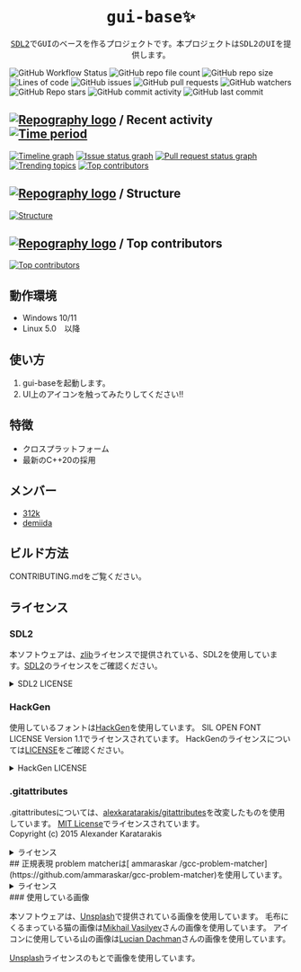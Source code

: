 ﻿<div align="center">
<samp>

# gui-base:sparkles:

[SDL2](https://github.com/libsdl-org/SDL)でGUIのベースを作るプロジェクトです。本プロジェクトはSDL2のUIを提供します。  

</samp>
</div>

![GitHub Workflow Status](https://img.shields.io/github/workflow/status/312k/gui-base/test?style=flat-square)
![GitHub repo file count](https://img.shields.io/github/directory-file-count/312k/gui-base?style=flat-square)
![GitHub repo size](https://img.shields.io/github/repo-size/312k/gui-base?style=flat-square)
![Lines of code](https://img.shields.io/tokei/lines/github/312k/gui-base)
![GitHub issues](https://img.shields.io/github/issues/312k/gui-base)
![GitHub pull requests](https://img.shields.io/github/issues-pr/312k/gui-base)
![GitHub watchers](https://img.shields.io/github/watchers/312k/gui-base?style=social)
![GitHub Repo stars](https://img.shields.io/github/stars/312k/gui-base?style=social)
![GitHub commit activity](https://img.shields.io/github/commit-activity/w/312k/gui-base)
![GitHub last commit](https://img.shields.io/github/last-commit/312k/gui-base)

## [![Repography logo](https://images.repography.com/logo.svg)](https://repography.com) / Recent activity [![Time period](https://images.repography.com/30687787/312k/gui-base/recent-activity/b67230c39379bd61f4d6ae004700cf0c_badge.svg)](https://repography.com)

[![Timeline graph](https://images.repography.com/30687787/312k/gui-base/recent-activity/b67230c39379bd61f4d6ae004700cf0c_timeline.svg)](https://github.com/312k/gui-base/commits)
[![Issue status graph](https://images.repography.com/30687787/312k/gui-base/recent-activity/b67230c39379bd61f4d6ae004700cf0c_issues.svg)](https://github.com/312k/gui-base/issues)
[![Pull request status graph](https://images.repography.com/30687787/312k/gui-base/recent-activity/b67230c39379bd61f4d6ae004700cf0c_prs.svg)](https://github.com/312k/gui-base/pulls)
[![Trending topics](https://images.repography.com/30687787/312k/gui-base/recent-activity/b67230c39379bd61f4d6ae004700cf0c_words.svg)](https://github.com/312k/gui-base/commits)
[![Top contributors](https://images.repography.com/30687787/312k/gui-base/recent-activity/b67230c39379bd61f4d6ae004700cf0c_users.svg)](https://github.com/312k/gui-base/graphs/contributors)

## [![Repography logo](https://images.repography.com/logo.svg)](https://repography.com) / Structure

[![Structure](https://images.repography.com/30687787/312k/gui-base/structure/f96650c885281a688a793077761973f2_table.svg)](https://github.com/312k/gui-base)

## [![Repography logo](https://images.repography.com/logo.svg)](https://repography.com) / Top contributors

[![Top contributors](https://images.repography.com/30687787/312k/gui-base/top-contributors/b67230c39379bd61f4d6ae004700cf0c_table.svg)](https://github.com/312k/gui-base/graphs/contributors)

## 動作環境

- Windows 10/11
- Linux 5.0　以降

## 使い方

1. gui-baseを起動します。
2. UI上のアイコンを触ってみたりしてください!!

## 特徴

- クロスプラットフォーム
- 最新のC++20の採用

## メンバー

- [312k](https://github.com/312k)
- [demiida](https://github.com/demiida)

## ビルド方法

CONTRIBUTING.mdをご覧ください。

## ライセンス

### SDL2

本ソフトウェアは、[zlib](https://www.zlib.net/zlib_license.html)ライセンスで提供されている、SDL2を使用しています。[SDL2](http://www.libsdl.org/license.php)のライセンスをご確認ください。

<details>
<summary> SDL2 LICENSE</summary>
This software is provided 'as-is', without any express or implied
warranty.  In no event will the authors be held liable for any damages
arising from the use of this software.

Permission is granted to anyone to use this software for any purpose,
including commercial applications, and to alter it and redistribute it
freely, subject to the following restrictions:

1. The origin of this software must not be misrepresented; you must not
   claim that you wrote the original software. If you use this software
   in a product, an acknowledgment in the product documentation would be
   appreciated but is not required.
2. Altered source versions must be plainly marked as such, and must not be
   misrepresented as being the original software.
3. This notice may not be removed or altered from any source distribution.

</details>

### HackGen

使用しているフォントは[HackGen](https://github.com/yuru7/HackGen)を使用しています。
SIL OPEN FONT LICENSE Version 1.1でライセンスされています。
HackGenのライセンスについては[LICENSE](https://github.com/yuru7/HackGen/blob/master/LICENSE)をご確認ください。

<details>
<summary>HackGen LICENSE</summary>

## "白源/HackGen" licensing

Copyright (c) 2019, Yuko OTAWARA. with Reserved Font Name "白源", "HackGen"

This Font Software is licensed under the SIL Open Font License, Version 1.1.
This license is copied below, and is also available with a FAQ at:
<https://scripts.sil.org/OFL>

-----------------------------------------------------------

SIL OPEN FONT LICENSE Version 1.1 - 26 February 2007
-----------------------------------------------------------

PREAMBLE
The goals of the Open Font License (OFL) are to stimulate worldwide
development of collaborative font projects, to support the font creation
efforts of academic and linguistic communities, and to provide a free and
open framework in which fonts may be shared and improved in partnership
with others.

The OFL allows the licensed fonts to be used, studied, modified and
redistributed freely as long as they are not sold by themselves. The
fonts, including any derivative works, can be bundled, embedded,
redistributed and/or sold with any software provided that any reserved
names are not used by derivative works. The fonts and derivatives,
however, cannot be released under any other type of license. The
requirement for fonts to remain under this license does not apply
to any document created using the fonts or their derivatives.

DEFINITIONS
"Font Software" refers to the set of files released by the Copyright
Holder(s) under this license and clearly marked as such. This may
include source files, build scripts and documentation.

"Reserved Font Name" refers to any names specified as such after the
copyright statement(s).

"Original Version" refers to the collection of Font Software components as
distributed by the Copyright Holder(s).

"Modified Version" refers to any derivative made by adding to, deleting,
or substituting -- in part or in whole -- any of the components of the
Original Version, by changing formats or by porting the Font Software to a
new environment.

"Author" refers to any designer, engineer, programmer, technical
writer or other person who contributed to the Font Software.

PERMISSION & CONDITIONS
Permission is hereby granted, free of charge, to any person obtaining
a copy of the Font Software, to use, study, copy, merge, embed, modify,
redistribute, and sell modified and unmodified copies of the Font
Software, subject to the following conditions:

1) Neither the Font Software nor any of its individual components,
in Original or Modified Versions, may be sold by itself.

2) Original or Modified Versions of the Font Software may be bundled,
redistributed and/or sold with any software, provided that each copy
contains the above copyright notice and this license. These can be
included either as stand-alone text files, human-readable headers or
in the appropriate machine-readable metadata fields within text or
binary files as long as those fields can be easily viewed by the user.

3) No Modified Version of the Font Software may use the Reserved Font
Name(s) unless explicit written permission is granted by the corresponding
Copyright Holder. This restriction only applies to the primary font name as
presented to the users.

4) The name(s) of the Copyright Holder(s) or the Author(s) of the Font
Software shall not be used to promote, endorse or advertise any
Modified Version, except to acknowledge the contribution(s) of the
Copyright Holder(s) and the Author(s) or with their explicit written
permission.

5) The Font Software, modified or unmodified, in part or in whole,
must be distributed entirely under this license, and must not be
distributed under any other license. The requirement for fonts to
remain under this license does not apply to any document created
using the Font Software.

TERMINATION
This license becomes null and void if any of the above conditions are
not met.

DISCLAIMER
THE FONT SOFTWARE IS PROVIDED "AS IS", WITHOUT WARRANTY OF ANY KIND,
EXPRESS OR IMPLIED, INCLUDING BUT NOT LIMITED TO ANY WARRANTIES OF
MERCHANTABILITY, FITNESS FOR A PARTICULAR PURPOSE AND NONINFRINGEMENT
OF COPYRIGHT, PATENT, TRADEMARK, OR OTHER RIGHT. IN NO EVENT SHALL THE
COPYRIGHT HOLDER BE LIABLE FOR ANY CLAIM, DAMAGES OR OTHER LIABILITY,
INCLUDING ANY GENERAL, SPECIAL, INDIRECT, INCIDENTAL, OR CONSEQUENTIAL
DAMAGES, WHETHER IN AN ACTION OF CONTRACT, TORT OR OTHERWISE, ARISING
FROM, OUT OF THE USE OR INABILITY TO USE THE FONT SOFTWARE OR FROM
OTHER DEALINGS IN THE FONT SOFTWARE.

</details>

### .gitattributes

.gitattributesについては、[alexkaratarakis/gitattributes](https://github.com/alexkaratarakis/gitattributes)を改変したものを使用しています。
[MIT License](https://github.com/alexkaratarakis/gitattributes/blob/master/LICENSE.md)でライセンスされています。  
Copyright (c) 2015 Alexander Karatarakis
<details>
<summary>ライセンス</summary>
The MIT License (MIT)

Copyright (c) 2015 Alexander Karatarakis

Permission is hereby granted, free of charge, to any person obtaining a copy of this software and associated documentation files (the "Software"), to deal in the Software without restriction, including without limitation the righst to use, copy, modify, merge, publish, distribute, sublicense, and/or sell copies of the Software, and to permit persons to whom the Software is furnished to do so, subject to the following conditions:

The above copyright notice and this permission notice shall be included in all copies or substantial portions of the Software.

THE SOFTWARE IS PROVIDED "AS IS", WITHOUT WARRANTY OF ANY KIND, EXPRESS OR IMPLIED, INCLUDING BUT NOT LIMITED TO THE WARRANTIES OF MERCHANTABILITY, FITNESS FOR A PARTICULAR PURPOSE AND NONINFRINGEMENT. IN NO EVENT SHALL THE AUTHORS OR COPYRIGHT HOLDERS BE LIABLE FOR ANY CLAIM, DAMAGES OR OTHER LIABILITY, WHETHER IN AN ACTION OF CONTRACT, TORT OR OTHERWISE, ARISING FROM, OUT OF OR IN CONNECTION WITH THE SOFTWARE OR THE USE OR OTHER DEALINGS IN THE SOFTWARE.
</details>
## 正規表現
problem matcherは[ ammaraskar /gcc-problem-matcher](https://github.com/ammaraskar/gcc-problem-matcher)を使用しています。
<details>
<summary>ライセンス</summary>
                                  Apache License
                           Version 2.0, January 2004
                        http://www.apache.org/licenses/

   TERMS AND CONDITIONS FOR USE, REPRODUCTION, AND DISTRIBUTION

   1. Definitions.

      "License" shall mean the terms and conditions for use, reproduction,
      and distribution as defined by Sections 1 through 9 of this document.

      "Licensor" shall mean the copyright owner or entity authorized by
      the copyright owner that is granting the License.

      "Legal Entity" shall mean the union of the acting entity and all
      other entities that control, are controlled by, or are under common
      control with that entity. For the purposes of this definition,
      "control" means (i) the power, direct or indirect, to cause the
      direction or management of such entity, whether by contract or
      otherwise, or (ii) ownership of fifty percent (50%) or more of the
      outstanding shares, or (iii) beneficial ownership of such entity.

      "You" (or "Your") shall mean an individual or Legal Entity
      exercising permissions granted by this License.

      "Source" form shall mean the preferred form for making modifications,
      including but not limited to software source code, documentation
      source, and configuration files.

      "Object" form shall mean any form resulting from mechanical
      transformation or translation of a Source form, including but
      not limited to compiled object code, generated documentation,
      and conversions to other media types.

      "Work" shall mean the work of authorship, whether in Source or
      Object form, made available under the License, as indicated by a
      copyright notice that is included in or attached to the work
      (an example is provided in the Appendix below).

      "Derivative Works" shall mean any work, whether in Source or Object
      form, that is based on (or derived from) the Work and for which the
      editorial revisions, annotations, elaborations, or other modifications
      represent, as a whole, an original work of authorship. For the purposes
      of this License, Derivative Works shall not include works that remain
      separable from, or merely link (or bind by name) to the interfaces of,
      the Work and Derivative Works thereof.

      "Contribution" shall mean any work of authorship, including
      the original version of the Work and any modifications or additions
      to that Work or Derivative Works thereof, that is intentionally
      submitted to Licensor for inclusion in the Work by the copyright owner
      or by an individual or Legal Entity authorized to submit on behalf of
      the copyright owner. For the purposes of this definition, "submitted"
      means any form of electronic, verbal, or written communication sent
      to the Licensor or its representatives, including but not limited to
      communication on electronic mailing lists, source code control systems,
      and issue tracking systems that are managed by, or on behalf of, the
      Licensor for the purpose of discussing and improving the Work, but
      excluding communication that is conspicuously marked or otherwise
      designated in writing by the copyright owner as "Not a Contribution."

      "Contributor" shall mean Licensor and any individual or Legal Entity
      on behalf of whom a Contribution has been received by Licensor and
      subsequently incorporated within the Work.

   2. Grant of Copyright License. Subject to the terms and conditions of
      this License, each Contributor hereby grants to You a perpetual,
      worldwide, non-exclusive, no-charge, royalty-free, irrevocable
      copyright license to reproduce, prepare Derivative Works of,
      publicly display, publicly perform, sublicense, and distribute the
      Work and such Derivative Works in Source or Object form.

   3. Grant of Patent License. Subject to the terms and conditions of
      this License, each Contributor hereby grants to You a perpetual,
      worldwide, non-exclusive, no-charge, royalty-free, irrevocable
      (except as stated in this section) patent license to make, have made,
      use, offer to sell, sell, import, and otherwise transfer the Work,
      where such license applies only to those patent claims licensable
      by such Contributor that are necessarily infringed by their
      Contribution(s) alone or by combination of their Contribution(s)
      with the Work to which such Contribution(s) was submitted. If You
      institute patent litigation against any entity (including a
      cross-claim or counterclaim in a lawsuit) alleging that the Work
      or a Contribution incorporated within the Work constitutes direct
      or contributory patent infringement, then any patent licenses
      granted to You under this License for that Work shall terminate
      as of the date such litigation is filed.

   4. Redistribution. You may reproduce and distribute copies of the
      Work or Derivative Works thereof in any medium, with or without
      modifications, and in Source or Object form, provided that You
      meet the following conditions:

      (a) You must give any other recipients of the Work or
          Derivative Works a copy of this License; and

      (b) You must cause any modified files to carry prominent notices
          stating that You changed the files; and

      (c) You must retain, in the Source form of any Derivative Works
          that You distribute, all copyright, patent, trademark, and
          attribution notices from the Source form of the Work,
          excluding those notices that do not pertain to any part of
          the Derivative Works; and

      (d) If the Work includes a "NOTICE" text file as part of its
          distribution, then any Derivative Works that You distribute must
          include a readable copy of the attribution notices contained
          within such NOTICE file, excluding those notices that do not
          pertain to any part of the Derivative Works, in at least one
          of the following places: within a NOTICE text file distributed
          as part of the Derivative Works; within the Source form or
          documentation, if provided along with the Derivative Works; or,
          within a display generated by the Derivative Works, if and
          wherever such third-party notices normally appear. The contents
          of the NOTICE file are for informational purposes only and
          do not modify the License. You may add Your own attribution
          notices within Derivative Works that You distribute, alongside
          or as an addendum to the NOTICE text from the Work, provided
          that such additional attribution notices cannot be construed
          as modifying the License.

      You may add Your own copyright statement to Your modifications and
      may provide additional or different license terms and conditions
      for use, reproduction, or distribution of Your modifications, or
      for any such Derivative Works as a whole, provided Your use,
      reproduction, and distribution of the Work otherwise complies with
      the conditions stated in this License.

   5. Submission of Contributions. Unless You explicitly state otherwise,
      any Contribution intentionally submitted for inclusion in the Work
      by You to the Licensor shall be under the terms and conditions of
      this License, without any additional terms or conditions.
      Notwithstanding the above, nothing herein shall supersede or modify
      the terms of any separate license agreement you may have executed
      with Licensor regarding such Contributions.

   6. Trademarks. This License does not grant permission to use the trade
      names, trademarks, service marks, or product names of the Licensor,
      except as required for reasonable and customary use in describing the
      origin of the Work and reproducing the content of the NOTICE file.

   7. Disclaimer of Warranty. Unless required by applicable law or
      agreed to in writing, Licensor provides the Work (and each
      Contributor provides its Contributions) on an "AS IS" BASIS,
      WITHOUT WARRANTIES OR CONDITIONS OF ANY KIND, either express or
      implied, including, without limitation, any warranties or conditions
      of TITLE, NON-INFRINGEMENT, MERCHANTABILITY, or FITNESS FOR A
      PARTICULAR PURPOSE. You are solely responsible for determining the
      appropriateness of using or redistributing the Work and assume any
      risks associated with Your exercise of permissions under this License.

   8. Limitation of Liability. In no event and under no legal theory,
      whether in tort (including negligence), contract, or otherwise,
      unless required by applicable law (such as deliberate and grossly
      negligent acts) or agreed to in writing, shall any Contributor be
      liable to You for damages, including any direct, indirect, special,
      incidental, or consequential damages of any character arising as a
      result of this License or out of the use or inability to use the
      Work (including but not limited to damages for loss of goodwill,
      work stoppage, computer failure or malfunction, or any and all
      other commercial damages or losses), even if such Contributor
      has been advised of the possibility of such damages.

   9. Accepting Warranty or Additional Liability. While redistributing
      the Work or Derivative Works thereof, You may choose to offer,
      and charge a fee for, acceptance of support, warranty, indemnity,
      or other liability obligations and/or rights consistent with this
      License. However, in accepting such obligations, You may act only
      on Your own behalf and on Your sole responsibility, not on behalf
      of any other Contributor, and only if You agree to indemnify,
      defend, and hold each Contributor harmless for any liability
      incurred by, or claims asserted against, such Contributor by reason
      of your accepting any such warranty or additional liability.

   END OF TERMS AND CONDITIONS

   APPENDIX: How to apply the Apache License to your work.

      To apply the Apache License to your work, attach the following
      boilerplate notice, with the fields enclosed by brackets "[]"
      replaced with your own identifying information. (Don't include
      the brackets!)  The text should be enclosed in the appropriate
      comment syntax for the file format. We also recommend that a
      file or class name and description of purpose be included on the
      same "printed page" as the copyright notice for easier
      identification within third-party archives.

   Copyright [yyyy] [name of copyright owner]

   Licensed under the Apache License, Version 2.0 (the "License");
   you may not use this file except in compliance with the License.
   You may obtain a copy of the License at

       http://www.apache.org/licenses/LICENSE-2.0

   Unless required by applicable law or agreed to in writing, software
   distributed under the License is distributed on an "AS IS" BASIS,
   WITHOUT WARRANTIES OR CONDITIONS OF ANY KIND, either express or implied.
   See the License for the specific language governing permissions and
   limitations under the License.
</details>
### 使用している画像

本ソフトウェアは、[Unsplash](https://unsplash.com/ja)で提供されている画像を使用しています。
毛布にくるまっている猫の画像は[Mikhail Vasilyev](https://unsplash.com/ja/%E5%86%99%E7%9C%9F/NodtnCsLdTE)さんの画像を使用しています。
アイコンに使用している山の画像は[Lucian Dachman](https://unsplash.com/ja/%E5%86%99%E7%9C%9F/v_mTgSs6UiY)さんの画像を使用しています。

[Unsplash](https://unsplash.com/ja/%E3%83%A9%E3%82%A4%E3%82%BB%E3%83%B3%E3%82%B9)ライセンスのもとで画像を使用しています。
